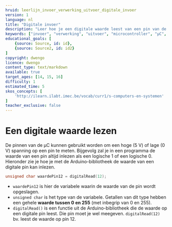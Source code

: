 ```yaml
---
hruid: leerlijn_invoer_verwerking_uitvoer_digitale_invoer
version: 1
language: nl
title: "Digitale invoer"
description: "Leer hoe je een digitale waarde leest van een pin van de µC."
keywords: ["invoer", "verwerking", "uitvoer", "microcontroller", "µC", "arduino", "dwenguino", "digitalRead"]
educational_goals: [
    {source: Source, id: id}, 
    {source: Source2, id: id2}
]
copyright: dwengo
licence: dwengo
content_type: text/markdown
available: true
target_ages: [14, 15, 16]
difficulty: 1
estimated_time: 5
skos_concepts: [
    'http://ilearn.ilabt.imec.be/vocab/curr1/s-computers-en-systemen'
]
teacher_exclusive: false
---
```


# Een digitale waarde lezen

De pinnen van de µC kunnen gebruikt worden om een hoge (5 V) of lage (0 V) spanning op een pin te meten. Bijgevolg zal je in een programma de waarde van een pin altijd inlezen als een logische 1 of een logische 0. Hieronder zie je hoe je met de Arduino-bibliotheek de waarde van een digitale pin kan inlezen.

```cpp
unsigned char waardePin12 = digitalRead(12);
```
- `waardePin12` is hier de variabele waarin de waarde van de pin wordt opgeslagen.
- `unsigned char` is het type van de variabele. Getallen van dit type hebben een gehele **waarde tussen 0 en 255** (met inbegrip van 0 en 255). 
- `digitalRead()` is een functie uit de Arduino-bibliotheek die de waarde op een digitale pin leest. Die pin moet je wel meegeven. `digitalRead(12)` bv. leest de waarde op pin 12.

